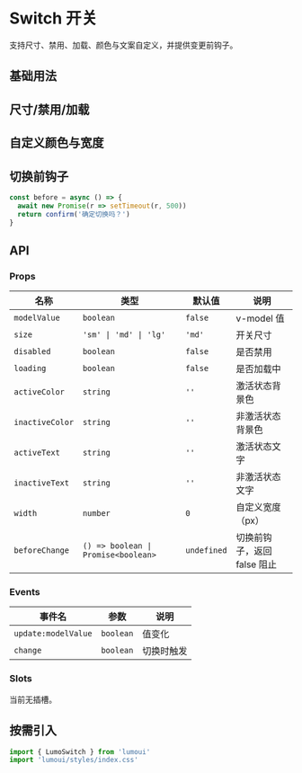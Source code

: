 # Switch 开关

支持尺寸、禁用、加载、颜色与文案自定义，并提供变更前钩子。

## 基础用法
<script setup lang="ts">
import { ref } from 'vue'
const s1 = ref(false)
const s2 = ref(true)
</script>

<demo-wrapper>
<LumoSwitch v-model="s1" />
<LumoSwitch v-model="s2" activeText="开启" inactiveText="关闭" />
</demo-wrapper>

## 尺寸/禁用/加载
<demo-wrapper>
<LumoSwitch v-model="s1" size="sm" />
<LumoSwitch v-model="s1" size="md" />
<LumoSwitch v-model="s1" size="lg" />
<LumoSwitch v-model="s1" disabled />
<LumoSwitch v-model="s1" loading />
</demo-wrapper>

## 自定义颜色与宽度
<demo-wrapper>
<LumoSwitch v-model="s1" activeColor="#22c55e" inactiveColor="#d1d5db" :width="60" />
</demo-wrapper>

## 切换前钩子
```ts
const before = async () => {
  await new Promise(r => setTimeout(r, 500))
  return confirm('确定切换吗？')
}
```
<LumoSwitch v-model="s1" :beforeChange="before" />

## API

### Props
| 名称           | 类型                         | 默认值  | 说明                         |
| -------------- | ---------------------------- | ------- | ---------------------------- |
| `modelValue`   | `boolean`                    | `false` | v-model 值                   |
| `size`         | `'sm' \| 'md' \| 'lg'`       | `'md'`  | 开关尺寸                     |
| `disabled`     | `boolean`                    | `false` | 是否禁用                     |
| `loading`      | `boolean`                    | `false` | 是否加载中                   |
| `activeColor`  | `string`                     | `''`    | 激活状态背景色               |
| `inactiveColor`| `string`                     | `''`    | 非激活状态背景色             |
| `activeText`   | `string`                     | `''`    | 激活状态文字                 |
| `inactiveText` | `string`                     | `''`    | 非激活状态文字               |
| `width`        | `number`                     | `0`     | 自定义宽度（px）             |
| `beforeChange` | `() => boolean \| Promise<boolean>` | `undefined` | 切换前钩子，返回 false 阻止 |

### Events
| 事件名              | 参数      | 说明            |
| ------------------- | --------- | --------------- |
| `update:modelValue` | `boolean` | 值变化          |
| `change`            | `boolean` | 切换时触发      |

### Slots
当前无插槽。

## 按需引入
```ts
import { LumoSwitch } from 'lumoui'
import 'lumoui/styles/index.css'
```

<style scoped>
.demo-wrapper { display:flex; gap:12px; flex-wrap:wrap; align-items:center; margin:12px 0; }
</style>